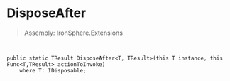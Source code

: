 ﻿

# DisposeAfter

> Assembly: IronSphere.Extensions



```


public static TResult DisposeAfter<T, TResult>(this T instance, this Func<T,TResult> actionToInvoke)
    where T: IDisposable;
```